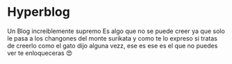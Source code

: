 # Hyperblog
Un Blog increiblemente supremo
Es algo que no se puede creer
ya que solo le pasa a los changones del monte surikata
y como te lo expreso si tratas de creerlo
como el gato dijo alguna vezz, ese es ese es el que no puedes ver
te enloqueceras 😍

